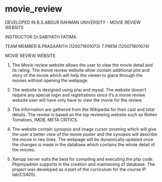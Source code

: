 # movie_review
DEVELOPED IN B.S.ABDUR RAHMAN UNIVERSITY - MOVIE REVIEW WEBSITE


INSTRUCTOR
Dr.SABIYATH FATIMA

TEAM MEMBER
B.PRASAANTH (120071601073)
T.PREM (120071601074)

MOVIE REVIEW WEBSITE
1.	The Movie review website allows the user to view the movie detail and its rating. The movie review website allow contain additional plot and story of the movie which will help the viewer to glace through the movies without opening the webpage.

2.	The website is designed using php and mysql. The website doesn’t require any special login and registrations since it’s a movie review website user will have only have to view the movie for the review.

3.	The information are gathered from the Wikipedia for their cast and total details. The review is based on the top reviewing website such as Rotten Tomatoes, IMDB, META CRITICS.

4.	The website contain synopsis and image cursor zooming which will give the user a better view of the movie poster and the synopsis will describe the movie in two lines. The webpage will be dynamically updated once the changes is made in the database which contains the whole detail of the movies.

5.	Xampp server suits the best for compiling and executing the php code. Phpmyadmin supports in the creation and maintaining of database. The project was developed as a part of the curriculum for the course IP lab(CS405).




